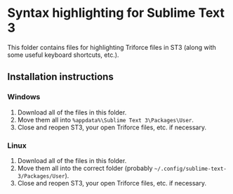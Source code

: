 # Syntax highlighting for Sublime Text 3
This folder contains files for highlighting Triforce files in ST3 (along with some useful keyboard shortcuts, etc.).

## Installation instructions
### Windows
1. Download all of the files in this folder.
2. Move them all into `%appdata%\Sublime Text 3\Packages\User`.
3. Close and reopen ST3, your open Triforce files, etc. if necessary.

### Linux
1. Download all of the files in this folder.
2. Move them all into the correct folder (probably `~/.config/sublime-text-3/Packages/User`).
3. Close and reopen ST3, your open Triforce files, etc. if necessary.
